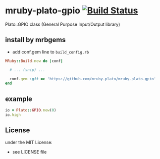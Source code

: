 # mruby-plato-gpio   [![Build Status](https://travis-ci.org/mruby-plato/mruby-plato-gpio.svg?branch=master)](https://travis-ci.org/mruby-plato/mruby-plato-gpio)
Plato::GPIO class (General Purpose Input/Output library)
## install by mrbgems
- add conf.gem line to `build_config.rb`

```ruby
MRuby::Build.new do |conf|

  # ... (snip) ...

  conf.gem :git => 'https://github.com/mruby-plato/mruby-plato-gpio'
end
```

## example
```ruby
io = Plato::GPIO.new(0)
io.high
```

## License
under the MIT License:
- see LICENSE file
